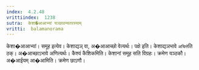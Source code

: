 ```yaml
---
index:  4.2.48
vrittiindex:  1238
sutra:  केशा�आआभ्यां यञ्छावन्यतरस्याम्
vritti:  balamanorama 
---
```


केशा�आआभ्यां। समूह इत्येव। केशाद्यञ् वा, अ�आआच्छो वेत्यर्थः। पक्षे इति। केशाद्यञभावे `अचित्ते`ति ठक्। अ�आच्छाऽभावे अणित्यर्थः। कैश्यं कैशिकमिति। केशानां समूह सति विग्रहः। क्रमेण यञ्ठकौ। अ�आईयम् आ�आमिति। क्रमेण छाऽणौ।

